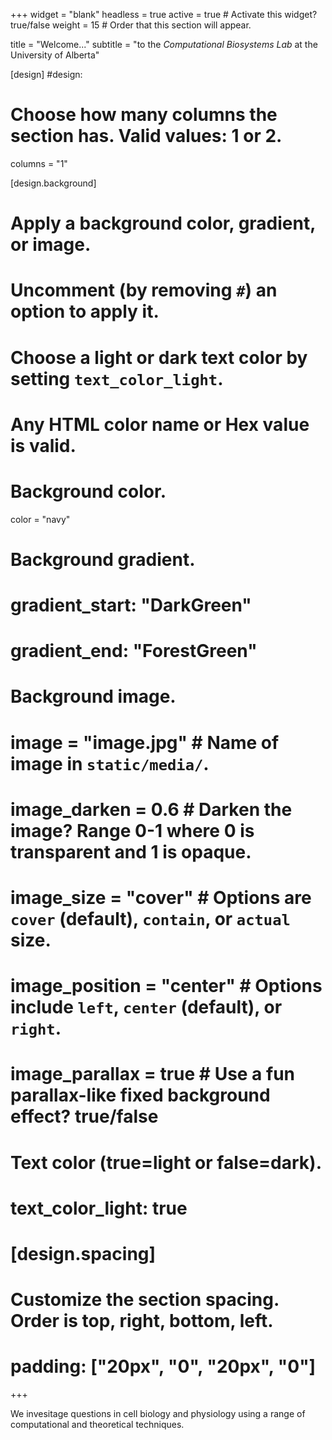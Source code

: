 +++
widget = "blank"
headless = true
active = true  # Activate this widget? true/false
weight = 15  # Order that this section will appear.

title = "Welcome..."
subtitle = "to the _Computational Biosystems Lab_ at the University of Alberta"

[design]
#design:
  # Choose how many columns the section has. Valid values: 1 or 2.
  columns = "1"

 [design.background]

  # Apply a background color, gradient, or image.
  #   Uncomment (by removing `#`) an option to apply it.
  #   Choose a light or dark text color by setting `text_color_light`.
  #   Any HTML color name or Hex value is valid.

  # Background color.
  color = "navy"
  
  # Background gradient.
  # gradient_start: "DarkGreen"
  # gradient_end: "ForestGreen"
  
  # Background image.
  # image = "image.jpg"  # Name of image in `static/media/`.
  # image_darken = 0.6  # Darken the image? Range 0-1 where 0 is transparent and 1 is opaque.
  # image_size = "cover"  #  Options are `cover` (default), `contain`, or `actual` size.
  # image_position = "center"  # Options include `left`, `center` (default), or `right`.
  # image_parallax = true  # Use a fun parallax-like fixed background effect? true/false
  
  # Text color (true=light or false=dark).
  # text_color_light: true

# [design.spacing]
  # Customize the section spacing. Order is top, right, bottom, left.
  # padding: ["20px", "0", "20px", "0"]

+++

We invesitage questions in cell biology and physiology using a range of computational and theoretical techniques.
